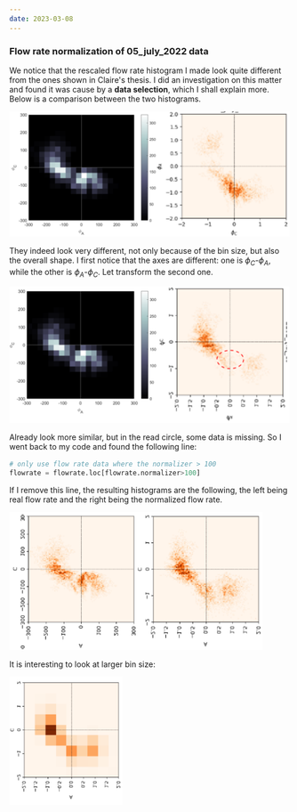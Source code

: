 ```yaml
---
date: 2023-03-08
---
```


### Flow rate normalization of 05_july_2022 data

We notice that the rescaled flow rate histogram I made look quite different from the ones shown in Claire's thesis. I did an investigation on this matter and found it was cause by a **data selection**, which I shall explain more. Below is a comparison between the two histograms.

![picture 1](/assets/images/2023/03/compare-hist.png)  

They indeed look very different, not only because of the bin size, but also the overall shape. I first notice that the axes are different: one is $\phi_C$-$\phi_A$, while the other is $\phi_A$-$\phi_C$. Let transform the second one.

![picture 2](/assets/images/2023/03/compare-hist-transformed.png)  

Already look more similar, but in the read circle, some data is missing. So I went back to my code and found the following line:

```python
# only use flow rate data where the normalizer > 100
flowrate = flowrate.loc[flowrate.normalizer>100]
```

If I remove this line, the resulting histograms are the following, the left being real flow rate and the right being the normalized flow rate.

![picture 3](/assets/images/2023/03/disable-flowrate-selection.png)  

It is interesting to look at larger bin size:

![picture 4](/assets/images/2023/03/bigger-bin-size.png)  
